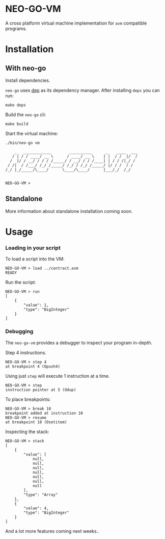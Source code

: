 # NEO-GO-VM

A cross platform virtual machine implementation for `avm` compatible programs. 

# Installation

## With neo-go
Install dependencies.

`neo-go` uses [dep](https://github.com/golang/dep) as its dependency manager. After installing `deps` you can run:

```
make deps
```

Build the `neo-go` cli:

```
make build
```

Start the virtual machine:

```
./bin/neo-go vm
```

```
    _   ____________        __________      _    ____  ___
   / | / / ____/ __ \      / ____/ __ \    | |  / /  |/  /
  /  |/ / __/ / / / /_____/ / __/ / / /____| | / / /|_/ /
 / /|  / /___/ /_/ /_____/ /_/ / /_/ /_____/ |/ / /  / /
/_/ |_/_____/\____/      \____/\____/      |___/_/  /_/


NEO-GO-VM >
```

## Standalone
More information about standalone installation coming soon.

# Usage

### Loading in your script

To load a script into the VM:

```
NEO-GO-VM > load ../contract.avm
READY
```

Run the script:

```
NEO-GO-VM > run
[
    {
        "value": 1,
        "type": "BigInteger"
    }
]
```

### Debugging
The `neo-go-vm` provides a debugger to inspect your program in-depth.

Step 4 instructions.

```
NEO-GO-VM > step 4
at breakpoint 4 (Opush4)
```

Using just `step` will execute 1 instruction at a time.

```
NEO-GO-VM > step
instruction pointer at 5 (Odup)
```

To place breakpoints:

```
NEO-GO-VM > break 10
breakpoint added at instruction 10
NEO-GO-VM > resume
at breakpoint 10 (Osetitem)
```

Inspecting the stack:

```
NEO-GO-VM > stack
[
    {
        "value": [
            null,
            null,
            null,
            null,
            null,
            null,
            null
        ],
        "type": "Array"
    },
    {
        "value": 4,
        "type": "BigInteger"
    }
]
```

And a lot more features coming next weeks..
